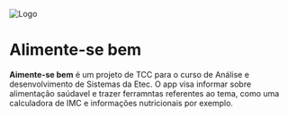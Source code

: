 ![Logo](https://github.com/Nickolas120/Tcc/blob/master/app/src/main/res/drawable/logo.png)
# Alimente-se bem
**Aimente-se bem** é um projeto de TCC para o curso de Análise e desenvolvimento de Sistemas da Etec.
O app visa informar sobre alimentação saúdavel e trazer ferramntas referentes ao tema, como uma calculadora de IMC e informações nutricionais por exemplo.
